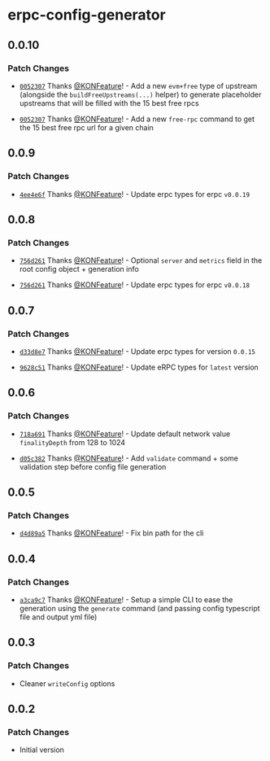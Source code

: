 # erpc-config-generator

## 0.0.10

### Patch Changes

- [`0052307`](https://github.com/KONFeature/erpc-config-generator/commit/00523074072eb5b0f790a1bd774692b6c99d6ef5) Thanks [@KONFeature](https://github.com/KONFeature)! - Add a new `evm+free` type of upstream (alongside the `buildFreeUpstreams(...)` helper) to generate placeholder upstreams that will be filled with the 15 best free rpcs

- [`0052307`](https://github.com/KONFeature/erpc-config-generator/commit/00523074072eb5b0f790a1bd774692b6c99d6ef5) Thanks [@KONFeature](https://github.com/KONFeature)! - Add a new `free-rpc` command to get the 15 best free rpc url for a given chain

## 0.0.9

### Patch Changes

- [`4ee4e6f`](https://github.com/KONFeature/erpc-config-generator/commit/4ee4e6fb605e6716d6192f397f6e6d6f35cb8513) Thanks [@KONFeature](https://github.com/KONFeature)! - Update erpc types for erpc `v0.0.19`

## 0.0.8

### Patch Changes

- [`756d261`](https://github.com/KONFeature/erpc-config-generator/commit/756d261e5dd79e78962b3ac894b05b26fa13f5c7) Thanks [@KONFeature](https://github.com/KONFeature)! - Optional `server` and `metrics` field in the root config object + generation info

- [`756d261`](https://github.com/KONFeature/erpc-config-generator/commit/756d261e5dd79e78962b3ac894b05b26fa13f5c7) Thanks [@KONFeature](https://github.com/KONFeature)! - Update erpc types for erpc `v0.0.18`

## 0.0.7

### Patch Changes

- [`d33d8e7`](https://github.com/KONFeature/erpc-config-generator/commit/d33d8e7747014db2303b00012a92f41b158c7d80) Thanks [@KONFeature](https://github.com/KONFeature)! - Update erpc types for version `0.0.15`

- [`9628c51`](https://github.com/KONFeature/erpc-config-generator/commit/9628c51fc15c434e266bbfa5ffa9ab851400fa08) Thanks [@KONFeature](https://github.com/KONFeature)! - Update eRPC types for `latest` version

## 0.0.6

### Patch Changes

- [`718a691`](https://github.com/KONFeature/erpc-config-generator/commit/718a691bec9d50e80bc02e0faea05a9c971e27e9) Thanks [@KONFeature](https://github.com/KONFeature)! - Update default network value `finalityDepth` from 128 to 1024

- [`d05c382`](https://github.com/KONFeature/erpc-config-generator/commit/d05c38206bc299364aa0b1a01f93a43447878f56) Thanks [@KONFeature](https://github.com/KONFeature)! - Add `validate` command + some validation step before config file generation

## 0.0.5

### Patch Changes

- [`d4d89a5`](https://github.com/KONFeature/erpc-config-generator/commit/d4d89a5f63c19a50d1b20d2cc67274ba3ddb2b78) Thanks [@KONFeature](https://github.com/KONFeature)! - Fix bin path for the cli

## 0.0.4

### Patch Changes

- [`a3ca9c7`](https://github.com/KONFeature/erpc-config-generator/commit/a3ca9c7739b3d64c048dc0dde99c185f643e029b) Thanks [@KONFeature](https://github.com/KONFeature)! - Setup a simple CLI to ease the generation using the `generate` command (and passing config typescript file and output yml file)

## 0.0.3

### Patch Changes

- Cleaner `writeConfig` options

## 0.0.2

### Patch Changes

- Initial version
